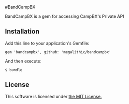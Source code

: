 #BandCampBX

BandCampBX is a gem for accessing CampBX's Private API

## Installation

Add this line to your application's Gemfile:

    gem 'bandcampbx', github: 'megalithic/bandcampbx'

And then execute:

    $ bundle

## License

This software is licensed under [the MIT License.](./LICENSE.md)
